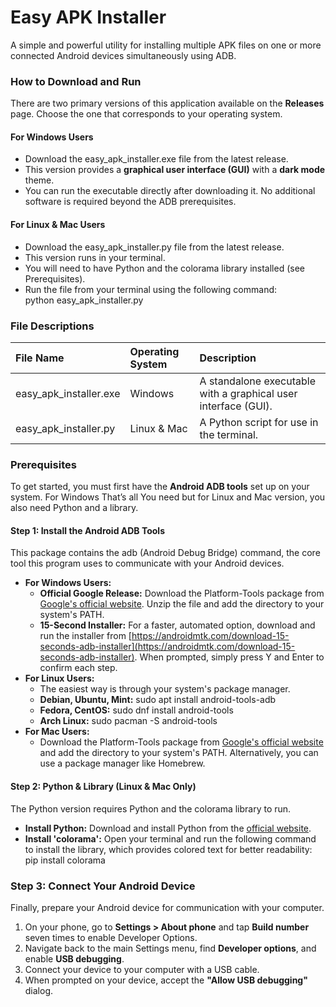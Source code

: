 # **Easy APK Installer**

A simple and powerful utility for installing multiple APK files on one or more connected Android devices simultaneously using ADB.

### **How to Download and Run**

There are two primary versions of this application available on the **Releases** page. Choose the one that corresponds to your operating system.

#### **For Windows Users**

* Download the easy\_apk\_installer.exe file from the latest release.  
* This version provides a **graphical user interface (GUI)** with a **dark mode** theme.  
* You can run the executable directly after downloading it. No additional software is required beyond the ADB prerequisites.

#### **For Linux & Mac Users**

* Download the easy\_apk\_installer.py file from the latest release.  
* This version runs in your terminal.  
* You will need to have Python and the colorama library installed (see Prerequisites).  
* Run the file from your terminal using the following command:  
  python easy\_apk\_installer.py

### **File Descriptions**

| File Name | Operating System | Description |
| :---- | :---- | :---- |
| easy\_apk\_installer.exe | Windows | A standalone executable with a graphical user interface (GUI). |
| easy\_apk\_installer.py | Linux & Mac | A Python script for use in the terminal. |

### **Prerequisites**

To get started, you must first have the **Android ADB tools** set up on your system. For Windows That’s all You need but for Linux and Mac version, you also need Python and a library.

#### **Step 1: Install the Android ADB Tools**

This package contains the adb (Android Debug Bridge) command, the core tool this program uses to communicate with your Android devices.

* **For Windows Users:**  
  * **Official Google Release:** Download the Platform-Tools package from [Google's official website](https://developer.android.com/tools/releases/platform-tools). Unzip the file and add the directory to your system's PATH.  
  * **15-Second Installer:** For a faster, automated option, download and run the installer from [https://androidmtk.com/download-15-seconds-adb-installer](https://androidmtk.com/download-15-seconds-adb-installer). When prompted, simply press Y and Enter to confirm each step.  
* **For Linux Users:**  
  * The easiest way is through your system's package manager.  
  * **Debian, Ubuntu, Mint:** sudo apt install android-tools-adb  
  * **Fedora, CentOS:** sudo dnf install android-tools  
  * **Arch Linux:** sudo pacman \-S android-tools  
* **For Mac Users:**  
  * Download the Platform-Tools package from [Google's official website](https://developer.android.com/tools/releases/platform-tools) and add the directory to your system's PATH. Alternatively, you can use a package manager like Homebrew.

#### **Step 2: Python & Library (Linux & Mac Only)**

The Python version requires Python and the colorama library to run.

* **Install Python:** Download and install Python from the [official website](https://www.python.org/downloads/).  
* **Install 'colorama':** Open your terminal and run the following command to install the library, which provides colored text for better readability:  
  pip install colorama

### **Step 3: Connect Your Android Device**

Finally, prepare your Android device for communication with your computer.

1. On your phone, go to **Settings \> About phone** and tap **Build number** seven times to enable Developer Options.  
2. Navigate back to the main Settings menu, find **Developer options**, and enable **USB debugging**.  
3. Connect your device to your computer with a USB cable.  
4. When prompted on your device, accept the **"Allow USB debugging"** dialog.